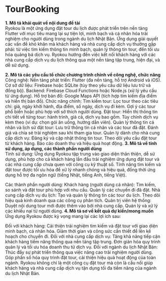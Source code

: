 # TourBooking

**1. Mô tả khái quát về nội dung đề tài**  
Ryokou là một ứng dụng đặt tour du lịch được phát triển trên nền tảng Flutter với mục tiêu mang lại sự tiện lợi, minh bạch và cá nhân hóa trải nghiệm cho người dùng trong ngành du lịch Nhật Bản. Ứng dụng giải quyết các vấn đề khó khăn mà khách hàng và nhà cung cấp dịch vụ thường gặp phải: từ việc tìm kiếm thông tin minh bạch, quản lý thông tin tour, đến tối ưu hóa quảng bá dịch vụ. Ryokou hướng đến việc kết nối khách hàng với các nhà cung cấp dịch vụ du lịch thông qua một nền tảng tập trung, hiện đại, và dễ sử dụng.

**2. Mô tả các yêu cầu tổ chức chương trình chính về công nghệ, chức năng**  
Công nghệ:
Nền tảng phát triển: Flutter (đa nền tảng, hỗ trợ Android và iOS).
Cơ sở dữ liệu: Firebase hoặc SQLite (tùy theo yêu cầu dữ liệu lưu trữ và đồng bộ).
Backend: Firebase Cloud Functions hoặc Node.js (xử lý yêu cầu từ ứng dụng).
Hỗ trợ bản đồ: Google Maps API (tích hợp tìm kiếm địa điểm và hiển thị bản đồ).
Chức năng chính:
Tìm kiếm tour:
Lọc tour theo các tiêu chí: giá, ngày khởi hành, địa điểm, số ngày, dịch vụ đi kèm.
Gợi ý các tour phổ biến hoặc phù hợp với sở thích người dùng.
Đặt tour:
Hiển thị thông tin chi tiết về từng tour: hành trình, giá cả, dịch vụ bao gồm.
Tùy chỉnh dịch vụ kèm theo (ví dụ: chọn gói ăn uống, hướng dẫn viên).
Quản lý thông tin cá nhân và lịch sử đặt tour:
Lưu trữ thông tin cá nhân và các tour đã đặt.
Đánh giá và chia sẻ trải nghiệm sau khi tham gia tour.
Quản lý dành cho nhà cung cấp dịch vụ:
Đăng ký và cập nhật thông tin tour.
Theo dõi yêu cầu đặt tour từ khách hàng.
Báo cáo doanh thu và hiệu quả hoạt động.
**3. Mô tả về tính sử dụng, áp dụng, các thành phần người dùng**  
Tính sử dụng:
Ứng dụng Ryokou tập trung vào giao diện thân thiện, dễ sử dụng, phù hợp cho cả khách hàng lần đầu trải nghiệm ứng dụng đặt tour và các nhà cung cấp chưa quen với công cụ kỹ thuật số. Tính năng tìm kiếm và đặt tour được tối ưu hóa để xử lý nhanh chóng và hiệu quả, đồng thời ứng dụng hỗ trợ đa ngôn ngữ (tiếng Nhật, tiếng Anh, tiếng Việt).

Các thành phần người dùng:
Khách hàng (người dùng cá nhân):
Tìm kiếm, so sánh và đặt tour phù hợp với nhu cầu.
Quản lý các chuyến đi đã đặt.
Nhà cung cấp dịch vụ du lịch:
Tạo và quản lý thông tin các tour du lịch.
Theo dõi hiệu quả kinh doanh qua các công cụ phân tích.
Quản trị viên hệ thống:
Duyệt nội dung tour mới được thêm vào bởi nhà cung cấp.
Quản lý và xử lý các khiếu nại từ người dùng.
**4. Mô tả sơ về kết quả dự kiến/mong muốn**  
Ứng dụng Ryokou được kỳ vọng mang lại các lợi ích sau:

Đối với khách hàng:
Cải thiện trải nghiệm tìm kiếm và đặt tour với giao diện minh bạch, cá nhân hóa.
Giảm thời gian và công sức cần thiết để lên kế hoạch cho chuyến đi.
Đối với nhà cung cấp dịch vụ:
Tăng khả năng tiếp cận khách hàng tiềm năng thông qua nền tảng tập trung.
Đơn giản hóa quy trình quản lý và tối ưu hóa doanh thu từ dịch vụ.
Đối với ngành du lịch Nhật Bản:
Thúc đẩy sự phát triển thông qua việc nâng cao trải nghiệm người dùng.
Góp phần số hóa quy trình đặt tour, cải thiện hiệu quả hoạt động của toàn ngành.
Ryokou không chỉ là một công cụ đặt tour mà còn là cầu nối giúp khách hàng và nhà cung cấp dịch vụ tận dụng tối đa tiềm năng của ngành du lịch Nhật Bản.
